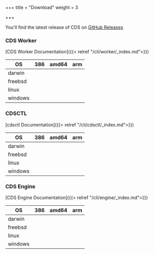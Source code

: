 +++
title = "Download"
weight = 3

+++

You'll find the latest release of CDS on [GitHub Releases](https://github.com/ovh/cds/releases/latest)

### CDS Worker

[CDS Worker Documentation]({{< relref "/cli/worker/_index.md">}})

 OS     | 386  | amd64 | arm
--------|------------|-------------|-----------
darwin | <a class="download-cds-worker-darwin-386" href="https://github.com/ovh/cds/releases/latest"><p class="cds-worker-darwin-386"></p></a>   |  <a class="download-cds-worker-darwin-amd64" href="https://github.com/ovh/cds/releases/latest"><p class="cds-worker-darwin-amd64"></p></a>  |  <a class="download-cds-worker-darwin-arm" href="https://github.com/ovh/cds/releases/latest"><p class="cds-worker-darwin-arm"></p></a>
freebsd | <a class="download-cds-worker-freebsd-386" href="https://github.com/ovh/cds/releases/latest"><p class="cds-worker-freebsd-386"></p></a>   |  <a class="download-cds-worker-freebsd-amd64" href="https://github.com/ovh/cds/releases/latest"><p class="cds-worker-freebsd-amd64"></p></a>  |  <a class="download-cds-worker-freebsd-arm" href="https://github.com/ovh/cds/releases/latest"><p class="cds-worker-freebsd-arm"></p></a>
linux | <a class="download-cds-worker-linux-386" href="https://github.com/ovh/cds/releases/latest"><p class="cds-worker-linux-386"></p></a>   | <a class="download-cdscds-worker-linux-amd64" href="https://github.com/ovh/cds/releases/latest"> <p class="cds-worker-linux-amd64"></p></a>  |  <a class="download-cds-worker-linux-arm" href="https://github.com/ovh/cds/releases/latest"><p class="cds-worker-linux-arm"></p></a>
windows | <a class="download-cds-worker-windows-386" href="https://github.com/ovh/cds/releases/latest"><p class="cds-worker-windows-386"></p></a>   |  <a class="download-cds-worker-windows-amd64" href="https://github.com/ovh/cds/releases/latest"><p class="cds-worker-windows-amd64"></p></a>  |  <a class="download-cds-worker-windows-arm" href="https://github.com/ovh/cds/releases/latest"><p class="cds-worker-windows-arm"></p></a>


### CDSCTL

[cdsctl Documentation]({{< relref "/cli/cdsctl/_index.md">}})

 OS     | 386  | amd64 | arm
--------|------------|-------------|-----------
darwin | <a class="download-cdsctl-darwin-386" href="https://github.com/ovh/cds/releases/latest"><p class="cdsctl-darwin-386"></p></a>   |  <a class="download-cdsctl-darwin-amd64" href="https://github.com/ovh/cds/releases/latest"><p class="cdsctl-darwin-amd64"></p></a>  |  <a class="download-cdsctl-darwin-arm" href="https://github.com/ovh/cds/releases/latest"><p class="cdsctl-darwin-arm"></p></a>
freebsd | <a class="download-cdsctl-freebsd-386" href="https://github.com/ovh/cds/releases/latest"><p class="cdsctl-freebsd-386"></p></a>   |  <a class="download-cdsctl-freebsd-amd64" href="https://github.com/ovh/cds/releases/latest"><p class="cdsctl-freebsd-amd64"></p></a>  |  <a class="download-cdsctl-freebsd-arm" href="https://github.com/ovh/cds/releases/latest"><p class="cdsctl-freebsd-arm"></p></a>
linux | <a class="download-cdsctl-linux-386" href="https://github.com/ovh/cds/releases/latest"><p class="cdsctl-linux-386"></p></a>   | <a class="download-cdsctl-linux-amd64" href="https://github.com/ovh/cds/releases/latest"> <p class="cdsctl-linux-amd64"></p></a>  |  <a class="download-cdsctl-linux-arm" href="https://github.com/ovh/cds/releases/latest"><p class="cdsctl-linux-arm"></p></a>
windows | <a class="download-cdsctl-windows-386" href="https://github.com/ovh/cds/releases/latest"><p class="cdsctl-windows-386"></p></a>   |  <a class="download-cdsctl-windows-amd64" href="https://github.com/ovh/cds/releases/latest"><p class="cdsctl-windows-amd64"></p></a>  |  <a class="download-cdsctl-windows-arm" href="https://github.com/ovh/cds/releases/latest"><p class="cdsctl-windows-arm"></p></a>


### CDS Engine

[CDS Engine Documentation]({{< relref "/cli/engine/_index.md">}})

 OS     | 386  | amd64 | arm
--------|------------|-------------|-----------
darwin | <a class="download-cds-engine-darwin-386" href="https://github.com/ovh/cds/releases/latest"><p class="cds-engine-darwin-386"></p></a>   |  <a class="download-cds-engine-darwin-amd64" href="https://github.com/ovh/cds/releases/latest"><p class="cds-engine-darwin-amd64"></p></a>  |  <a class="download-cds-engine-darwin-arm" href="https://github.com/ovh/cds/releases/latest"><p class="cds-engine-darwin-arm"></p></a>
freebsd | <a class="download-cds-engine-freebsd-386" href="https://github.com/ovh/cds/releases/latest"><p class="cds-engine-freebsd-386"></p></a>   |  <a class="download-cds-engine-freebsd-amd64" href="https://github.com/ovh/cds/releases/latest"><p class="cds-engine-freebsd-amd64"></p></a>  |  <a class="download-cds-engine-freebsd-arm" href="https://github.com/ovh/cds/releases/latest"><p class="cds-engine-freebsd-arm"></p></a>
linux | <a class="download-cds-engine-linux-386" href="https://github.com/ovh/cds/releases/latest"><p class="cds-engine-linux-386"></p></a>   | <a class="download-cdscds-engine-linux-amd64" href="https://github.com/ovh/cds/releases/latest"> <p class="cds-engine-linux-amd64"></p></a>  |  <a class="download-cds-engine-linux-arm" href="https://github.com/ovh/cds/releases/latest"><p class="cds-engine-linux-arm"></p></a>
windows | <a class="download-cds-engine-windows-386" href="https://github.com/ovh/cds/releases/latest"><p class="cds-engine-windows-386"></p></a>   |  <a class="download-cds-engine-windows-amd64" href="https://github.com/ovh/cds/releases/latest"><p class="cds-engine-windows-amd64"></p></a>  |  <a class="download-cds-engine-windows-arm" href="https://github.com/ovh/cds/releases/latest"><p class="cds-engine-windows-arm"></p></a>
